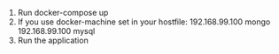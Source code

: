 1. Run docker-compose up
2. If you use docker-machine set in your hostfile: 
192.168.99.100 mongo
192.168.99.100 mysql
3. Run the application